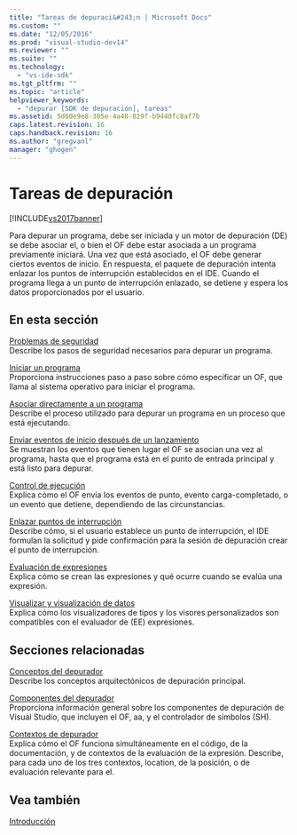 ```yaml
---
title: "Tareas de depuraci&#243;n | Microsoft Docs"
ms.custom: ""
ms.date: "12/05/2016"
ms.prod: "visual-studio-dev14"
ms.reviewer: ""
ms.suite: ""
ms.technology: 
  - "vs-ide-sdk"
ms.tgt_pltfrm: ""
ms.topic: "article"
helpviewer_keywords: 
  - "depurar [SDK de depuración], tareas"
ms.assetid: 5d60e9e8-305e-4a48-829f-b9440fc8af7b
caps.latest.revision: 16
caps.handback.revision: 16
ms.author: "gregvanl"
manager: "ghogen"
---
```

# Tareas de depuraci&#243;n
[!INCLUDE[vs2017banner](../../code-quality/includes/vs2017banner.md)]

Para depurar un programa, debe ser iniciada y un motor de depuración \(DE\) se debe asociar el, o bien el OF debe estar asociada a un programa previamente iniciará.  Una vez que está asociado, el OF debe generar ciertos eventos de inicio.  En respuesta, el paquete de depuración intenta enlazar los puntos de interrupción establecidos en el IDE.  Cuando el programa llega a un punto de interrupción enlazado, se detiene y espera los datos proporcionados por el usuario.  
  
## En esta sección  
 [Problemas de seguridad](../../extensibility/debugger/security-issues.md)  
 Describe los pasos de seguridad necesarios para depurar un programa.  
  
 [Iniciar un programa](../../extensibility/debugger/launching-a-program.md)  
 Proporciona instrucciones paso a paso sobre cómo especificar un OF, que llama al sistema operativo para iniciar el programa.  
  
 [Asociar directamente a un programa](../../extensibility/debugger/attaching-directly-to-a-program.md)  
 Describe el proceso utilizado para depurar un programa en un proceso que está ejecutando.  
  
 [Enviar eventos de inicio después de un lanzamiento](../../extensibility/debugger/sending-startup-events-after-a-launch.md)  
 Se muestran los eventos que tienen lugar el OF se asocian una vez al programa, hasta que el programa está en el punto de entrada principal y está listo para depurar.  
  
 [Control de ejecución](../../extensibility/debugger/control-of-execution.md)  
 Explica cómo el OF envía los eventos de punto, evento carga\-completado, o un evento que detiene, dependiendo de las circunstancias.  
  
 [Enlazar puntos de interrupción](../../extensibility/debugger/binding-breakpoints.md)  
 Describe cómo, si el usuario establece un punto de interrupción, el IDE formulan la solicitud y pide confirmación para la sesión de depuración crear el punto de interrupción.  
  
 [Evaluación de expresiones](../../extensibility/debugger/evaluating-expressions.md)  
 Explica cómo se crean las expresiones y qué ocurre cuando se evalúa una expresión.  
  
 [Visualizar y visualización de datos](../../extensibility/debugger/visualizing-and-viewing-data.md)  
 Explica cómo los visualizadores de tipos y los visores personalizados son compatibles con el evaluador de \(EE\) expresiones.  
  
## Secciones relacionadas  
 [Conceptos del depurador](../../extensibility/debugger/debugger-concepts.md)  
 Describe los conceptos arquitectónicos de depuración principal.  
  
 [Componentes del depurador](../../extensibility/debugger/debugger-components.md)  
 Proporciona información general sobre los componentes de depuración de Visual Studio, que incluyen el OF, aa, y el controlador de símbolos \(SH\).  
  
 [Contextos de depurador](../../extensibility/debugger/debugger-contexts.md)  
 Explica cómo el OF funciona simultáneamente en el código, de la documentación, y de contextos de la evaluación de la expresión.  Describe, para cada uno de los tres contextos, location, de la posición, o de evaluación relevante para el.  
  
## Vea también  
 [Introducción](../../extensibility/debugger/getting-started-with-debugger-extensibility.md)